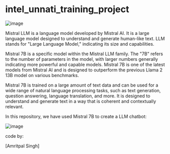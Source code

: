 # intel_unnati_training_project

![image](https://github.com/amritpalsingh52/intel_unnati_training_project/assets/124516230/d40c35b3-6282-4fc0-a278-d40fc1c8acbc)

Mistral LLM is a language model developed by Mistral AI. It is a large language model designed to understand and generate human-like text. LLM stands for "Large Language Model," indicating its size and capabilities.

Mistral 7B is a specific model within the Mistral LLM family. The "7B" refers to the number of parameters in the model, with larger numbers generally indicating more powerful and capable models. Mistral 7B is one of the latest models from Mistral AI and is designed to outperform the previous Llama 2 13B model on various benchmarks.

Mistral 7B is trained on a large amount of text data and can be used for a wide range of natural language processing tasks, such as text generation, question answering, language translation, and more. It is designed to understand and generate text in a way that is coherent and contextually relevant.

In this repository, we have used Mistral 7B to create a LLM chatbot:

![image](https://github.com/amritpalsingh52/intel_unnati_training_project/assets/124516230/e8ea612c-8b4b-4fc3-9c6b-fd8527de9a8d)

code by:

[Amritpal Singh]
